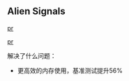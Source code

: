 ## Alien Signals

[pr](https://github.com/vuejs/core/pull/10397)

[pr](https://github.com/vuejs/core/pull/10290)

解决了什么问题：

- 更高效的内存使用，基准测试提升56%
